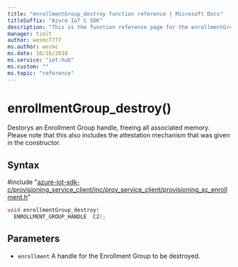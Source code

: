 ```yaml
---                             
title: "enrollmentGroup_destroy function reference | Microsoft Docs" 
titleSuffix: "Azure IoT C SDK"            
description: "This is the function reference page for the enrollmentGroup_destroy() function in the Azure IoT C SDK. This SDK is used with Azure IoT Hub and Azure IoT Hub Device Provisioning Service"            
manager: timlt                 
author: wesmc7777              
ms.author: wesmc               
ms.date: 10/16/2018                    
ms.service: "iot-hub"             
ms.custom: ""                
ms.topic: "reference"        
---                            
```


# enrollmentGroup_destroy()

Destorys an Enrollment Group handle, freeing all associated memory. Please note that this also includes the attestation mechanism that was given in the constructor.

## Syntax

\#include "[azure-iot-sdk-c/provisioning_service_client/inc/prov_service_client/provisioning_sc_enrollment.h](../provisioning-sc-enrollment-h.md)"  
```C
void enrollmentGroup_destroy(
  ENROLLMENT_GROUP_HANDLE  C2);
```

## Parameters
* `enrollment` A handle for the Enrollment Group to be destroyed.

